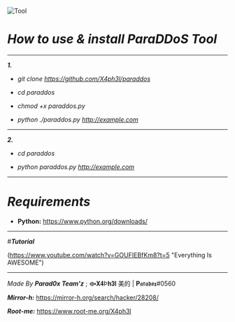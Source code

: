 ![Tool](http://i64.tinypic.com/ildqaq.jpg)

# ***How to use & install ParaDDoS Tool***
______________________________________________________

***1.***

- *git clone https://github.com/X4ph3l/paraddos*

- *cd paraddos*

- *chmod +x paraddos.py*

- *python ./paraddos.py http://example.com*

______________________________________________________
***2.***

- *cd paraddos*

- *python paraddos.py http://example.com*


______________________________________________________

# ***Requirements***

- **Python:** https://www.python.org/downloads/
______________________________________________________

#***Tutorial***

 (https://www.youtube.com/watch?v=GOUFIEBfKm8?t=5 "Everything Is AWESOME")

______________________________________________________

*Made By* ***Parad0x Team'z*** ; ⟴𝐗𝟒Þ𝐡𝟑𝐥 美的 | 𝐏𝖆𝖗𝖆𝖉𝖔𝖝#0560

***Mirror-h:*** https://mirror-h.org/search/hacker/28208/

***Root-me:*** https://www.root-me.org/X4ph3l
